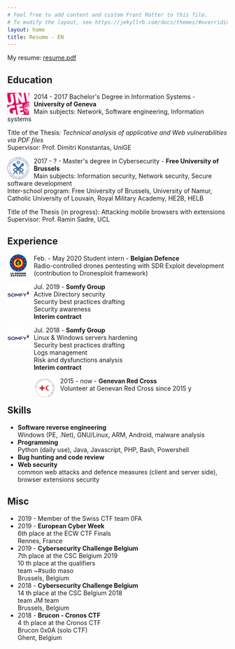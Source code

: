 ```yaml
---
# Feel free to add content and custom Front Matter to this file.
# To modify the layout, see https://jekyllrb.com/docs/themes/#overriding-theme-defaults
layout: home
title: Resume - EN
---
```


My resume: [resume.pdf](/assets/res/resume/resume.pdf)

## Education

<img src="assets/res/resume/unige.jpg" alt="" width="10%" float="left" align="left" style="margin-right:10px;">

2014 - 2017 Bachelor's Degree in Information Systems - **University of Geneva**  
Main subjects: Network, Software engineering, Information systems

Title of the Thesis: _Technical analysis of applicative and Web vulnerabilities
via PDF files_  
Supervisor: Prof. Dimitri Konstantas, UniGE

<img src="assets/res/resume/ulb.png" alt="" width="10%" float="left" align="left" style="margin: 0 10px 0 0;">

2017 - ? - Master's degree in Cybersecurity - **Free University of Brussels**  
Main subjects: Information security, Network security, Secure software
development    
Inter-school program: Free University of Brussels, University of Namur,
Catholic University of Louvain, Royal Military Academy, HE2B, HELB  

Title of the Thesis (in progress): Attacking mobile browsers with extensions   
Supervisor: Prof. Ramin Sadre, UCL

## Experience

<img src="assets/res/resume/defence.png" alt="" width="10%" float="left" align="left" style="margin: 0 10px 0px 0;">

Feb. - May 2020 Student intern - **Belgian Defence**  
Radio-controlled drones pentesting with SDR
Exploit development (contribution to Dronesploit framework)

<img src="assets/res/resume/somfy.png" alt="" width="10%" float="left" align="left" style="margin: 0 10px 40px 0;">

Jul. 2019 - **Somfy Group**  
Active Directory security  
Security best practices drafting  
Security awareness  
**Interim contract**  

<img src="assets/res/resume/somfy.png" alt="" width="10%" float="left" align="left" style="margin: 0 10px 70px 0;">

Jul. 2018 - **Somfy Group**  
Linux & Windows servers hardening  
Security best practices drafting  
Logs management  
Risk and dysfunctions analysis  
**Interim contract**

<img src="assets/res/resume/redcross.png" alt="" width="10%" float="left" align="left" style="margin: 0 10px 0 0;">

2015 - now - **Genevan Red Cross**  
Volunteer at Genevan Red Cross since 2015
y
## Skills

- **Software reverse engineering**  
Windows (PE, .Net), GNU/Linux, ARM, Android, malware analysis  
- **Programming**  
Python (daily use), Java, Javascript, PHP, Bash, Powershell  
- **Bug hunting and code review**
- **Web security**  
common web attacks and defence measures (client and server side), browser extensions security

## Misc

- 2019 -  Member of the Swiss CTF team 0FA  
- 2019 - **European Cyber Week**  
6th place at the ECW CTF Finals   
Rennes, France  
- 2019 - **Cybersecurity Challenge Belgium**  
7th place at the CSC Belgium 2019  
10 th place at the qualifiers  
team ~#sudo maso  
Brussels, Belgium  
- 2018 - **Cybersecurity Challenge Belgium**  
14 th place at the CSC Belgium 2018  
team JM team  
Brussels, Belgium  
- 2018 - **Brucon - Cronos CTF**  
4 th place at the Cronos CTF  
Brucon 0x0A (solo CTF)  
Ghent, Belgium
